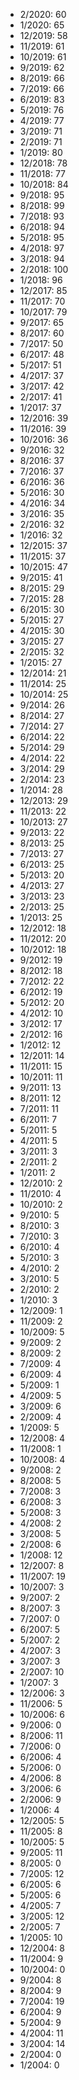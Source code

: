 *  2/2020: 60
*  1/2020: 65
*  12/2019: 58
*  11/2019: 61
*  10/2019: 61
*  9/2019: 62
*  8/2019: 66
*  7/2019: 66
*  6/2019: 83
*  5/2019: 76
*  4/2019: 77
*  3/2019: 71
*  2/2019: 71
*  1/2019: 80
*  12/2018: 78
*  11/2018: 77
*  10/2018: 84
*  9/2018: 95
*  8/2018: 99
*  7/2018: 93
*  6/2018: 94
*  5/2018: 95
*  4/2018: 97
*  3/2018: 94
*  2/2018: 100
*  1/2018: 96
*  12/2017: 85
*  11/2017: 70
*  10/2017: 79
*  9/2017: 65
*  8/2017: 60
*  7/2017: 50
*  6/2017: 48
*  5/2017: 51
*  4/2017: 37
*  3/2017: 42
*  2/2017: 41
*  1/2017: 37
*  12/2016: 39
*  11/2016: 39
*  10/2016: 36
*  9/2016: 32
*  8/2016: 37
*  7/2016: 37
*  6/2016: 36
*  5/2016: 30
*  4/2016: 34
*  3/2016: 35
*  2/2016: 32
*  1/2016: 32
*  12/2015: 37
*  11/2015: 37
*  10/2015: 47
*  9/2015: 41
*  8/2015: 29
*  7/2015: 28
*  6/2015: 30
*  5/2015: 27
*  4/2015: 30
*  3/2015: 27
*  2/2015: 32
*  1/2015: 27
*  12/2014: 21
*  11/2014: 25
*  10/2014: 25
*  9/2014: 26
*  8/2014: 27
*  7/2014: 27
*  6/2014: 22
*  5/2014: 29
*  4/2014: 22
*  3/2014: 29
*  2/2014: 23
*  1/2014: 28
*  12/2013: 29
*  11/2013: 22
*  10/2013: 27
*  9/2013: 22
*  8/2013: 25
*  7/2013: 27
*  6/2013: 25
*  5/2013: 20
*  4/2013: 27
*  3/2013: 23
*  2/2013: 25
*  1/2013: 25
*  12/2012: 18
*  11/2012: 20
*  10/2012: 18
*  9/2012: 19
*  8/2012: 18
*  7/2012: 22
*  6/2012: 19
*  5/2012: 20
*  4/2012: 10
*  3/2012: 17
*  2/2012: 16
*  1/2012: 12
*  12/2011: 14
*  11/2011: 15
*  10/2011: 11
*  9/2011: 13
*  8/2011: 12
*  7/2011: 11
*  6/2011: 7
*  5/2011: 5
*  4/2011: 5
*  3/2011: 3
*  2/2011: 2
*  1/2011: 2
*  12/2010: 2
*  11/2010: 4
*  10/2010: 2
*  9/2010: 5
*  8/2010: 3
*  7/2010: 3
*  6/2010: 4
*  5/2010: 3
*  4/2010: 2
*  3/2010: 5
*  2/2010: 2
*  1/2010: 3
*  12/2009: 1
*  11/2009: 2
*  10/2009: 5
*  9/2009: 2
*  8/2009: 2
*  7/2009: 4
*  6/2009: 4
*  5/2009: 1
*  4/2009: 5
*  3/2009: 6
*  2/2009: 4
*  1/2009: 5
*  12/2008: 4
*  11/2008: 1
*  10/2008: 4
*  9/2008: 2
*  8/2008: 5
*  7/2008: 3
*  6/2008: 3
*  5/2008: 3
*  4/2008: 2
*  3/2008: 5
*  2/2008: 6
*  1/2008: 12
*  12/2007: 8
*  11/2007: 19
*  10/2007: 3
*  9/2007: 2
*  8/2007: 3
*  7/2007: 0
*  6/2007: 5
*  5/2007: 2
*  4/2007: 3
*  3/2007: 3
*  2/2007: 10
*  1/2007: 3
*  12/2006: 3
*  11/2006: 5
*  10/2006: 6
*  9/2006: 0
*  8/2006: 11
*  7/2006: 0
*  6/2006: 4
*  5/2006: 0
*  4/2006: 8
*  3/2006: 6
*  2/2006: 9
*  1/2006: 4
*  12/2005: 5
*  11/2005: 8
*  10/2005: 5
*  9/2005: 11
*  8/2005: 0
*  7/2005: 12
*  6/2005: 6
*  5/2005: 6
*  4/2005: 7
*  3/2005: 12
*  2/2005: 7
*  1/2005: 10
*  12/2004: 8
*  11/2004: 9
*  10/2004: 0
*  9/2004: 8
*  8/2004: 9
*  7/2004: 19
*  6/2004: 9
*  5/2004: 9
*  4/2004: 11
*  3/2004: 14
*  2/2004: 0
*  1/2004: 0